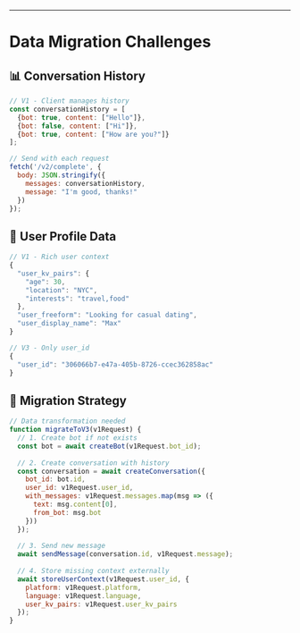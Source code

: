 ---

# Data Migration Challenges

<div class="grid grid-cols-2 gap-6">

<div>

## 📊 Conversation History
<div class="text-sm">

```javascript
// V1 - Client manages history
const conversationHistory = [
  {bot: true, content: ["Hello"]},
  {bot: false, content: ["Hi"]},
  {bot: true, content: ["How are you?"]}
];

// Send with each request
fetch('/v2/complete', {
  body: JSON.stringify({
    messages: conversationHistory,
    message: "I'm good, thanks!"
  })
});
```

</div>

## 👤 User Profile Data
<div class="text-sm">

```javascript
// V1 - Rich user context
{
  "user_kv_pairs": {
    "age": 30,
    "location": "NYC", 
    "interests": "travel,food"
  },
  "user_freeform": "Looking for casual dating",
  "user_display_name": "Max"
}

// V3 - Only user_id
{
  "user_id": "306066b7-e47a-405b-8726-ccec362858ac"
}
```

</div>

</div>

<div>

## 🔄 Migration Strategy
<div class="text-sm">

```javascript
// Data transformation needed
function migrateToV3(v1Request) {
  // 1. Create bot if not exists
  const bot = await createBot(v1Request.bot_id);
  
  // 2. Create conversation with history
  const conversation = await createConversation({
    bot_id: bot.id,
    user_id: v1Request.user_id,
    with_messages: v1Request.messages.map(msg => ({
      text: msg.content[0],
      from_bot: msg.bot
    }))
  });
  
  // 3. Send new message
  await sendMessage(conversation.id, v1Request.message);
  
  // 4. Store missing context externally
  await storeUserContext(v1Request.user_id, {
    platform: v1Request.platform,
    language: v1Request.language,
    user_kv_pairs: v1Request.user_kv_pairs
  });
}
```

</div>

</div>

</div>